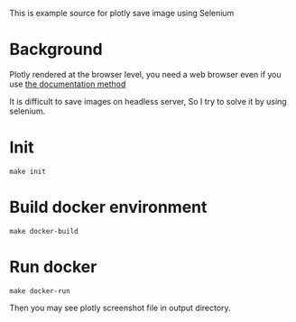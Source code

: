 This is example source for plotly save image using Selenium

# Background

Plotly rendered at the browser level, you need a web browser even if you use [the documentation method][1]

It is difficult to save images on headless server, So I try to solve it by using selenium.


# Init

    make init
    
# Build docker environment

    make docker-build
   
# Run docker

    make docker-run
    
Then you may see plotly screenshot file in output directory.

[1]: https://plot.ly/python/static-image-export/#export-static-image-offline